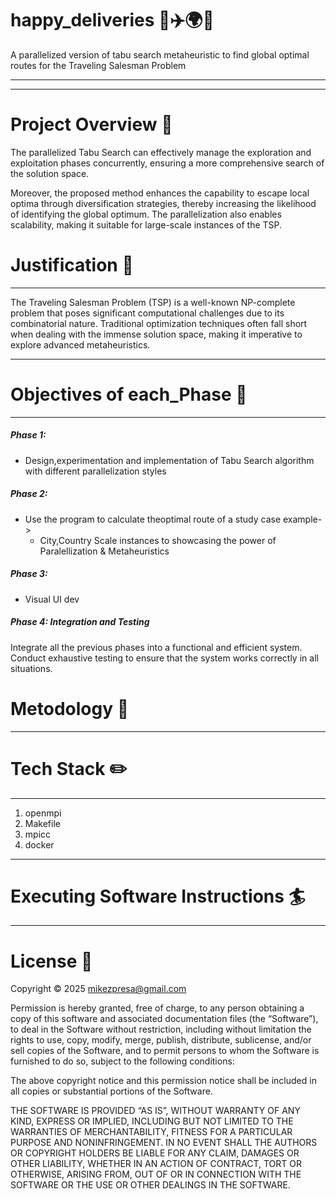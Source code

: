 # happy_deliveries 🚚✈️🌍🎉  

A parallelized  version of tabu search metaheuristic to find global optimal routes for the Traveling Salesman Problem

---

____
# Project Overview :microscope:
The parallelized Tabu Search can effectively manage the exploration and exploitation phases concurrently, ensuring a more comprehensive search of the solution space.

Moreover, the proposed method enhances the capability to escape local optima through diversification strategies, thereby increasing the likelihood of identifying the global optimum. The parallelization also enables scalability, making it suitable for large-scale instances of the TSP.



# Justification :telescope:
---
The Traveling Salesman Problem (TSP) is a well-known NP-complete problem that poses significant computational challenges due to its combinatorial nature. Traditional optimization techniques often fall short when dealing with the immense solution space, making it imperative to explore advanced metaheuristics.

---
# Objectives of each_Phase :pushpin:
---
##### Phase 1: 
* Design,experimentation and  implementation of Tabu Search algorithm with different parallelization styles
##### Phase 2:
* Use the program to calculate theoptimal route of a study case example->
  * City,Country Scale instances
  to showcasing the power of Paralellization & Metaheuristics
##### Phase 3:
* Visual UI dev
##### Phase 4: Integration and Testing
Integrate all the previous phases into a functional and efficient system.
Conduct exhaustive testing to ensure that the system works correctly in all situations.

# Metodology :satellite:
---



# Tech Stack :pencil2:
---
1. openmpi
3. Makefile
4. mpicc
5. docker



---
# Executing Software Instructions :surfer:
---

# License :space_invader:
Copyright © 2025 <mikezpresa@gmail.com>

Permission is hereby granted, free of charge, to any person obtaining a copy of this software and associated documentation files (the “Software”), to deal in the Software without restriction, including without limitation the rights to use, copy, modify, merge, publish, distribute, sublicense, and/or sell copies of the Software, and to permit persons to whom the Software is furnished to do so, subject to the following conditions:

The above copyright notice and this permission notice shall be included in all copies or substantial portions of the Software.

THE SOFTWARE IS PROVIDED “AS IS”, WITHOUT WARRANTY OF ANY KIND, EXPRESS OR IMPLIED, INCLUDING BUT NOT LIMITED TO THE WARRANTIES OF MERCHANTABILITY, FITNESS FOR A PARTICULAR PURPOSE AND NONINFRINGEMENT. IN NO EVENT SHALL THE AUTHORS OR COPYRIGHT HOLDERS BE LIABLE FOR ANY CLAIM, DAMAGES OR OTHER LIABILITY, WHETHER IN AN ACTION OF CONTRACT, TORT OR OTHERWISE, ARISING FROM, OUT OF OR IN CONNECTION WITH THE SOFTWARE OR THE USE OR OTHER DEALINGS IN THE SOFTWARE.
